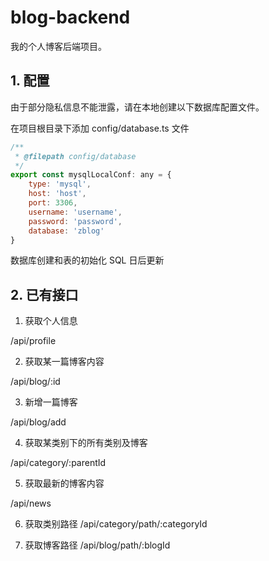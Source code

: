 # blog-backend
我的个人博客后端项目。

## 1. 配置
由于部分隐私信息不能泄露，请在本地创建以下数据库配置文件。

在项目根目录下添加 config/database.ts 文件
~~~javascript
/**
 * @filepath config/database
 */
export const mysqlLocalConf: any = {
    type: 'mysql',
    host: 'host',
    port: 3306,
    username: 'username',
    password: 'password',
    database: 'zblog'
}
~~~
数据库创建和表的初始化 SQL 日后更新

## 2. 已有接口

1. 获取个人信息

/api/profile 

2. 获取某一篇博客内容

/api/blog/:id

3. 新增一篇博客

/api/blog/add

4. 获取某类别下的所有类别及博客

/api/category/:parentId 

5. 获取最新的博客内容

/api/news 

6. 获取类别路径
/api/category/path/:categoryId 

7. 获取博客路径
/api/blog/path/:blogId

